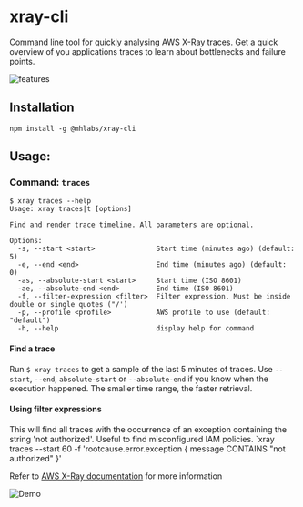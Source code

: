 # xray-cli

Command line tool for quickly analysing AWS X-Ray traces. Get a quick overview of you applications traces to learn about bottlenecks and failure points.

![features](https://raw.githubusercontent.com/mhlabs/xray-cli/main/images/features.png)

## Installation
`npm install -g @mhlabs/xray-cli`

## Usage:

### Command: `traces`

```
$ xray traces --help
Usage: xray traces|t [options]

Find and render trace timeline. All parameters are optional.

Options:
  -s, --start <start>               Start time (minutes ago) (default: 5)
  -e, --end <end>                   End time (minutes ago) (default: 0)
  -as, --absolute-start <start>     Start time (ISO 8601)
  -ae, --absolute-end <end>         End time (ISO 8601)
  -f, --filter-expression <filter>  Filter expression. Must be inside double or single quotes ("/')
  -p, --profile <profile>           AWS profile to use (default: "default")
  -h, --help                        display help for command
```

#### Find a trace
Run `$ xray traces` to get a sample of the last 5 minutes of traces. Use `--start`, `--end`, `absolute-start` or `--absolute-end` if you know when the execution happened. The smaller time range, the faster retrieval.

#### Using filter expressions
This will find all traces with the occurrence of an exception containing the string 'not authorized'. Useful to find misconfigured IAM policies.
`xray traces --start 60 -f 'rootcause.error.exception { message CONTAINS "not authorized" }'

Refer to [AWS X-Ray documentation](https://docs.aws.amazon.com/xray/latest/devguide/xray-console-filters.html) for more information

![Demo](https://raw.githubusercontent.com/mhlabs/xray-cli/main/images/demo1.gif)